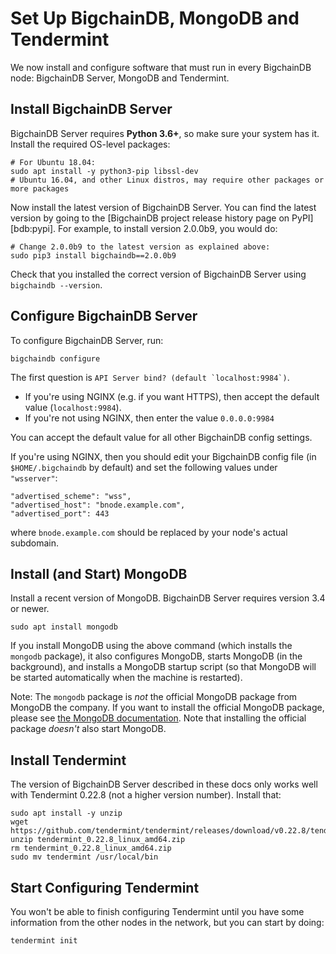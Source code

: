 <!---
Copyright BigchainDB GmbH and BigchainDB contributors
SPDX-License-Identifier: (Apache-2.0 AND CC-BY-4.0)
Code is Apache-2.0 and docs are CC-BY-4.0
--->

# Set Up BigchainDB, MongoDB and Tendermint

We now install and configure software that must run
in every BigchainDB node: BigchainDB Server,
MongoDB and Tendermint.

## Install BigchainDB Server

BigchainDB Server requires **Python 3.6+**, so make sure your system has it.
Install the required OS-level packages:

```
# For Ubuntu 18.04:
sudo apt install -y python3-pip libssl-dev
# Ubuntu 16.04, and other Linux distros, may require other packages or more packages
```

Now install the latest version of BigchainDB Server.
You can find the latest version by going
to the [BigchainDB project release history page on PyPI][bdb:pypi].
For example, to install version 2.0.0b9, you would do:

```
# Change 2.0.0b9 to the latest version as explained above:
sudo pip3 install bigchaindb==2.0.0b9
```

Check that you installed the correct version of BigchainDB Server using `bigchaindb --version`.

## Configure BigchainDB Server

To configure BigchainDB Server, run:

```
bigchaindb configure
```

The first question is ``API Server bind? (default `localhost:9984`)``.

* If you're using NGINX (e.g. if you want HTTPS),
  then accept the default value (`localhost:9984`).
* If you're not using NGINX, then enter the value `0.0.0.0:9984`

You can accept the default value for all other BigchainDB config settings.

If you're using NGINX, then you should edit your BigchainDB config file
(in `$HOME/.bigchaindb` by default) and set the following values
under `"wsserver"`:

```
"advertised_scheme": "wss",
"advertised_host": "bnode.example.com",
"advertised_port": 443
```

where `bnode.example.com` should be replaced by your node's actual subdomain.

## Install (and Start) MongoDB

Install a recent version of MongoDB.
BigchainDB Server requires version 3.4 or newer.

```
sudo apt install mongodb
```

If you install MongoDB using the above command (which installs the `mongodb` package),
it also configures MongoDB, starts MongoDB (in the background),
and installs a MongoDB startup script
(so that MongoDB will be started automatically when the machine is restarted).

Note: The `mongodb` package is _not_ the official MongoDB package
from MongoDB the company. If you want to install the official MongoDB package,
please see
[the MongoDB documentation](https://docs.mongodb.com/manual/installation/).
Note that installing the official package _doesn't_ also start MongoDB.

## Install Tendermint

The version of BigchainDB Server described in these docs only works well
with Tendermint 0.22.8 (not a higher version number). Install that:

```
sudo apt install -y unzip
wget https://github.com/tendermint/tendermint/releases/download/v0.22.8/tendermint_0.22.8_linux_amd64.zip
unzip tendermint_0.22.8_linux_amd64.zip
rm tendermint_0.22.8_linux_amd64.zip
sudo mv tendermint /usr/local/bin
```

## Start Configuring Tendermint

You won't be able to finish configuring Tendermint until you have some information
from the other nodes in the network, but you can start by doing:

```
tendermint init
```

